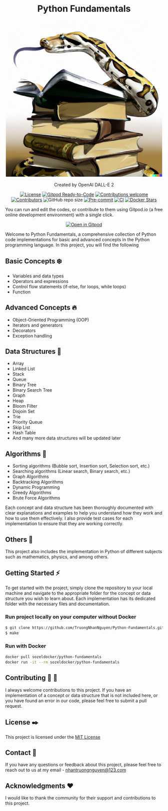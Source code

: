 <div align='center'>

# Python Fundamentals

<div align="center">
    <img src="./assets/images/COVER.png" height="500", width="500">
    <p> Created by OpenAI DALL-E 2</p>
</div>

[![License](https://img.shields.io/github/license/TruongNhanNguyen/Python-Fundamentals?color=blue&label=License)](https://github.com/TruongNhanNguyen/Python-Fundamentals/blob/master/LICENSE)
[![Gitpod Ready-to-Code](https://img.shields.io/badge/Gitpod-Ready--to--Code-blue?logo=gitpod)](https://gitpod.io/#https://github.com/TruongNhanNguyen/Python-Fundamentals)
[![Contributions welcome](https://img.shields.io/static/v1.svg?label=Contributions&message=Welcome&color=0059b3)](https://github.com/TruongNhanNguyen/Python-Fundamentals/blob/master/CONTRIBUTING.md)
[![Contributors](https://img.shields.io/github/contributors/TruongNhanNguyen/Python-Fundamentals?color=Green&label=Contributors)](https://github.com/TruongNhanNguyen/Python-Fundamentals/graphs/contributors)
![GitHub repo size](https://img.shields.io/github/repo-size/TruongNhanNguyen/Python-Fundamentals?color=red&label=Repo%20size)
[![Pre-commit](https://img.shields.io/badge/pre--commit-enabled-brightgreen?logo=pre-commit&logoColor=white)](https://github.com/TruongNhanNguyen/Python-Fundamentals/blob/master/.pre-commit-config.yaml)
[![CI](https://img.shields.io/github/actions/workflow/status/TruongNhanNguyen/Python-Fundamentals/CI.yml?label=CI%20Workflow&logo=GitHub&logoColor=GitHub)](https://github.com/TruongNhanNguyen/Python-Fundamentals/actions/workflows/CI.yml)
[![Docker Stars](https://img.shields.io/docker/stars/sozeldocker/python-fundamentals?style=flat&logo=docker)](https://hub.docker.com/repository/docker/sozeldocker/python-fundamentals/general)
</div>

You can run and edit the codes, or contribute to them using Gitpod.io (a free online development environment) with a single click.

<div align='center'>

[![Open in Gitpod](https://gitpod.io/button/open-in-gitpod.svg)](https://gitpod.io/#https://github.com/TruongNhanNguyen/Python-Fundamentals)
</div>

Welcome to Python Fundamentals, a comprehensive collection of Python code implementations for basic and advanced concepts in the Python programming language. In this project, you will find the following

## Basic Concepts :snowflake:

- Variables and data types
- Operators and expressions
- Control flow statements (if-else, for loops, while loops)
- Function

## Advanced Concepts :fire:

- Object-Oriented Programming (OOP)
- Iterators and generators
- Decorators
- Exception handling

## Data Structures :milky_way:

- Array
- Linked List
- Stack
- Queue
- Binary Tree
- Binary Search Tree
- Graph
- Heap
- Bloom Filter
- Disjoin Set
- Trie
- Priority Queue
- Skip List
- Hash Table
- And many more data structures will be updated later

## Algorithms :rocket:

- Sorting algorithms (Bubble sort, Insertion sort, Selection sort, etc.)
- Searching algorithms (Linear search, Binary search, etc.)
- Graph Algorithms
- Backtracking Algorithms
- Dynamic Programming
- Greedy Algorithms
- Brute Force Algorithms

Each concept and data structure has been thoroughly documented with clear explanations and examples to help you understand how they work and how to use them effectively. I also provide test cases for each implementation to ensure that they are working correctly.

## Others :hammer:

This project also includes the implementation in Python of different subjects such as mathematics, physics, and among others.

## Getting Started :zap:

To get started with the project, simply clone the repository to your local machine and navigate to the appropriate folder for the concept or data structure you wish to learn about. Each implementation has its dedicated folder with the necessary files and documentation.

### Run project locally on your computer without Docker

```sh
$ git clone https://github.com/TruongNhanNguyen/Python-Fundamentals.git
$ make
```

### Run with Docker

```sh
docker pull sozeldocker/python-fundamentals
docker run -it --rm sozeldocker/python-fundamentals
```

## Contributing :sparkling_heart: :clap:

I always welcome contributions to this project. If you have an implementation of a concept or data structure that is not included here, or you have found an error in our code, please feel free to submit a pull request.

## License :black_nib:

This project is licensed under the [MIT License](https://opensource.org/licenses/MIT)

## Contact :email:

If you have any questions or feedback about this project, please feel free to reach out to us at my email - nhantruongnguyen@123.com

## Acknowledgments :heart:

I would like to thank the community for their support and contributions to this project.
